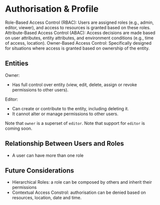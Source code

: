 # Authorisation & Profile

Role-Based Access Control (RBAC): Users are assigned roles (e.g., admin, editor, viewer), and access to resources is granted based on these roles.
Attribute-Based Access Control (ABAC): Access decisions are made based on user attributes, entity attributes, and environment conditions (e.g., time of access, location).
Owner-Based Access Control: Specifically designed for situations where access is granted based on ownership of the entity.

## Entities

Owner:
 * Has full control over entity (view, edit, delete, assign or revoke permissions to other users).
 
Editor:
 * Can create or contribute to the entity, including deleting it.
 * It cannot alter or manage permissions to other users.

Note that `owner` is a superset of `editor`.
Note that support for `editor` is coming soon.

## Relationship Between Users and Roles

* A user can have more than one role

## Future Considerations

* Hierarchical Roles: a role can be composed by others and inherit their permissions
* Contextual Access Constrol: authorisation can be denied based on resources, location, date and time.
